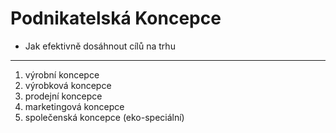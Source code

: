 # Podnikatelská Koncepce
- Jak efektivně dosáhnout cílů na trhu
---
1) výrobní koncepce
2) výrobková koncepce
3) prodejní koncepce
4) marketingová koncepce
5) společenská koncepce (eko-speciální)
